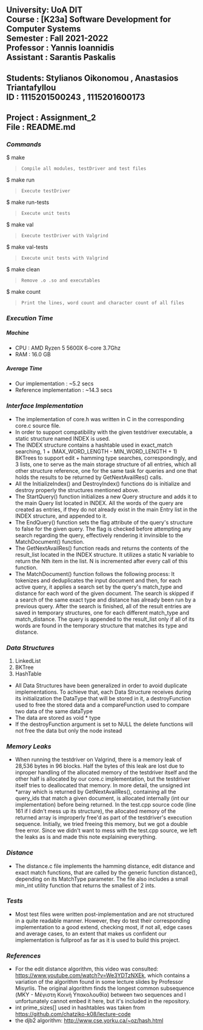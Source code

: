University: UoA DIT  
Course : [K23a] Software Development for Computer Systems  
Semester : Fall 2021-2022  
Professor : Yannis Ioannidis  
Assistant : Sarantis Paskalis  
---------------------------------
Students: Stylianos Oikonomou , Anastasios Triantafyllou  
ID : 1115201500243 , 1115201600173  
---------------------------------
Project : Assignment_2  
File : README.md  
---------------------------------

### *Commands*
$ make
>     Compile all modules, testDriver and test files

$ make run
>     Execute testDriver

$ make run-tests
>     Execute unit tests

$ make val
>     Execute testDriver with Valgrind

$ make val-tests
>     Execute unit tests with Valgrind

$ make clean
>     Remove .o .so and executables

$ make count
>     Print the lines, word count and character count of all files

### *Execution Time*
#####    Machine
- CPU : AMD Ryzen 5 5600X 6-core 3.7Ghz
- RAM : 16.0 GB
#####    Average Time
- Our implementation : ~5.2 secs
- Reference implementation : ~14.3 secs 
### *Interface Implementation*
- The implementation of core.h was written in C in the corresponding core.c source file.
- In order to support compatibility with the given testdriver executable, a static structure named INDEX is used.
- The INDEX structure contains a hashtable used in exact_match searching, 1 + (MAX_WORD_LENGTH - MIN_WORD_LENGTH + 1) BKTrees to support edit + hamming type searches, correspondingly, and 3 lists, one to serve as the main storage structure of all entries, which all other structure reference, one for the same task for queries and one that holds the results to be returned by GetNextAvailRes() calls.
- All the InitializeIndex() and DestroyIndex() functions do is initialize and destroy properly the structures mentioned above.
- The StartQuery() function initializes a new Query structure and adds it to the main Query list located in INDEX. All the words of the query are created as entries, if they do not already exist in the main Entry list in the INDEX structure, and appended to it.
- The EndQuery() function sets the flag attribute of the query's structure to false for the given query. The flag is checked before attempting any search regarding the query, effectively rendering it invinsible to the MatchDocument() function.
- The GetNextAvailRes() function reads and returns the contents of the result_list located in the INDEX structure. It utilizes a static N variable to return the Nth item in the list. N is incremented after every call of this function.
- The MatchDocument() function follows the following process: It tokenizes and deduplicates the input document and then, for each active query, it applies a search set by the query's match_type and distance for each word of the given document. The search is skipped if a search of the same exact type and distance has already been run by a previous query. After the search is finished, all of the result entries are saved in temporary structures, one for each different match_type and match_distance. The query is appended to the result_list only if all of its words are found in the temporary structure that matches its type and distance.

### *Data Structures*
1. LinkedList
2. BKTree
3. HashTable
- All Data Structures have been generalized in order to avoid duplicate implementations. To achieve that, each Data Structure receives during its initialization the DataType that will be stored in it, a destroyFunction used to free the stored data and a compareFunction used to compare two data of the same dataType
- The data are stored as void * type
- If the destroyFunction argument is set to NULL the delete functions will not free the data but only the node instead

### *Memory Leaks*
- When running the testdriver on Valgrind, there is a memory leak of 28,536 bytes in 96 blocks. Half the bytes of this leak are lost due to inproper handling of the allocated memory of the testdriver itself and the other half is allocated by our core.c implementation, but the testdriver itself tries to deallocated that memory. In more detail, the unsigned int *array which is returned by GetNextAvailRes(), containing all the query_ids that match a given document, is allocated internally (int our implementation) before being returned. In the test.cpp source code (line 161 if I didn't mess up its structure), the allocated memory of the returned array is improperly free'd as part of the testdriver's execution sequence. Initially, we tried freeing this memory, but we got a double free error. Since we didn't want to mess with the test.cpp source, we left the leaks as is and made this note explaining everything.

### *Distance*
- The distance.c file implements the hamming distance, edit distance and exact match functions, that are called by the generic function distance(), depending on its MatchType parameter. The file also includes a small min_int utility function that returns the smallest of 2 ints.

### *Tests*
- Most test files were written post-implementation and are not structured in a quite readable manner. However, they do test their corresponding implementation to a good extend, checking most, if not all, edge cases and average cases, to an extent that makes us confident our implementation is fullproof as far as it is used to build this project.

### *References*
- For the edit distance algorithm, this video was consulted: https://www.youtube.com/watch?v=We3YDTzNXEk, which contains a variation of the algorithm found in some lecture slides by Professor Misyrlis. The original algorithm finds the longest common subsequence (ΜΚΥ - Μέγιστη Κοινή Υπακολουθία) between two sequences and I unfortunately cannot embed it here, but it's included in the repository.
- int prime_sizes[] used in hashtables was taken from https://github.com/chatziko-k08/lecture-code
- the djb2 algorithm: http://www.cse.yorku.ca/~oz/hash.html
